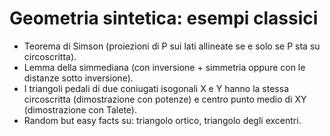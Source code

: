 # Geometria sintetica: esempi classici

- Teorema di Simson (proiezioni di P sui lati allineate se e solo se P sta su circoscritta).
- Lemma della simmediana (con inversione + simmetria oppure con le distanze sotto inversione).
- I triangoli pedali di due coniugati isogonali X e Y hanno la stessa circoscritta (dimostrazione con potenze) e centro punto medio di XY (dimostrazione con Talete).
- Random but easy facts su: triangolo ortico, triangolo degli excentri.
